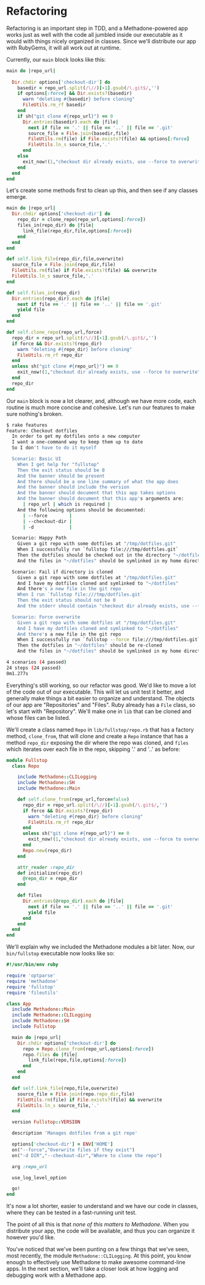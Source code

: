 # Refactoring

Refactoring is an important step in TDD, and a Methadone-powered app works just as well with the code all jumbled inside our
executable as it would with things nicely organized in classes.  Since we'll distribute our app with RubyGems, it will all work
out at runtime.

Currently, our `main` block looks like this:

```ruby
main do |repo_url|
  
  Dir.chdir options['checkout-dir'] do
    basedir = repo_url.split(/\//)[-1].gsub(/\.git$/,'')
    if options[:force] && Dir.exists?(basedir)
      warn "deleting #{basedir} before cloning"
      FileUtils.rm_rf basedir
    end
    if sh("git clone #{repo_url}") == 0
      Dir.entries(basedir).each do |file|
        next if file == '.' || file == '..' || file == '.git'
        source_file = File.join(basedir,file)
        FileUtils.rm(file) if File.exists?(file) && options[:force]
        FileUtils.ln_s source_file,'.'
      end
    else
      exit_now!(1,"checkout dir already exists, use --force to overwrite")
    end
  end
end
```

Let's create some methods first to clean up this, and then see if any classes emerge.

```ruby
main do |repo_url|
  Dir.chdir options['checkout-dir'] do
    repo_dir = clone_repo(repo_url,options[:force])
    files_in(repo_dir) do |file|
      link_file(repo_dir,file,options[:force])
    end
  end
end

def self.link_file(repo_dir,file,overwrite)
  source_file = File.join(repo_dir,file)
  FileUtils.rm(file) if File.exists?(file) && overwrite
  FileUtils.ln_s source_file,'.'
end

def self.files_in(repo_dir)
  Dir.entries(repo_dir).each do |file|
    next if file == '.' || file == '..' || file == '.git'
    yield file
  end
end

def self.clone_repo(repo_url,force)
  repo_dir = repo_url.split(/\//)[-1].gsub(/\.git$/,'')
  if force && Dir.exists?(repo_dir)
    warn "deleting #{repo_dir} before cloning"
    FileUtils.rm_rf repo_dir
  end
  unless sh("git clone #{repo_url}") == 0
    exit_now!(1,"checkout dir already exists, use --force to overwrite")
  end
  repo_dir
end
```

Our `main` block is now a lot clearer, and, although we have more code, each routine is much more concise and cohesive.  Let's
run our features to make sure nothing's broken.  

```sh
$ rake features
Feature: Checkout dotfiles
  In order to get my dotfiles onto a new computer
  I want a one-command way to keep them up to date
  So I don't have to do it myself

  Scenario: Basic UI
    When I get help for "fullstop"
    Then the exit status should be 0
    And the banner should be present
    And there should be a one line summary of what the app does
    And the banner should include the version
    And the banner should document that this app takes options
    And the banner should document that this app's arguments are:
      | repo_url | which is required |
    And the following options should be documented:
      | --force        |
      | --checkout-dir |
      | -d             |

  Scenario: Happy Path
    Given a git repo with some dotfiles at "/tmp/dotfiles.git"
    When I successfully run `fullstop file:///tmp/dotfiles.git`
    Then the dotfiles should be checked out in the directory "~/dotfiles"
    And the files in "~/dotfiles" should be symlinked in my home directory

  Scenario: Fail if directory is cloned
    Given a git repo with some dotfiles at "/tmp/dotfiles.git"
    And I have my dotfiles cloned and symlinked to "~/dotfiles"
    And there's a new file in the git repo
    When I run `fullstop file:///tmp/dotfiles.git`
    Then the exit status should not be 0
    And the stderr should contain "checkout dir already exists, use --force to overwrite"

  Scenario: Force overwrite
    Given a git repo with some dotfiles at "/tmp/dotfiles.git"
    And I have my dotfiles cloned and symlinked to "~/dotfiles"
    And there's a new file in the git repo
    When I successfully run `fullstop --force file:///tmp/dotfiles.git`
    Then the dotfiles in "~/dotfiles" should be re-cloned
    And the files in "~/dotfiles" should be symlinked in my home directory

4 scenarios (4 passed)
24 steps (24 passed)
0m1.277s
```

Everything's still working, so our refactor was good.  We'd like to move a lot of the code out of our executable.  This will let
us unit test it better, and generally make things a bit easier to organize and understand.  The objects of our app are
"Repositories" and "Files".  Ruby already has a `File` class, so let's start with "Repository".  We'll make one in `lib` that can
be cloned and whose files can be listed.

We'll create a class named `Repo` in `lib/fullstop/repo.rb` that has a factory method, `clone_from`, that will clone and create a
`Repo` instance that has a method `repo_dir` exposing the dir where the repo was cloned, and `files` which iterates over each
file in the repo, skipping '.' and '..' as before:

```ruby
module Fullstop
  class Repo

    include Methadone::CLILogging
    include Methadone::SH
    include Methadone::Main

    def self.clone_from(repo_url,force=false)
      repo_dir = repo_url.split(/\//)[-1].gsub(/\.git$/,'')
      if force && Dir.exists?(repo_dir)
        warn "deleting #{repo_dir} before cloning"
        FileUtils.rm_rf repo_dir
      end
      unless sh("git clone #{repo_url}") == 0
        exit_now!(1,"checkout dir already exists, use --force to overwrite")
      end
      Repo.new(repo_dir)
    end

    attr_reader :repo_dir
    def initialize(repo_dir)
      @repo_dir = repo_dir
    end

    def files
      Dir.entries(@repo_dir).each do |file|
        next if file == '.' || file == '..' || file == '.git'
        yield file
      end
    end
  end
end
```

We'll explain why we included the Methadone modules a bit later.  Now, our `bin/fullstop` executable now looks like so:

```ruby
#!/usr/bin/env ruby

require 'optparse'
require 'methadone'
require 'fullstop'
require 'fileutils'

class App
  include Methadone::Main
  include Methadone::CLILogging
  include Methadone::SH
  include Fullstop

  main do |repo_url|
    Dir.chdir options['checkout-dir'] do
      repo = Repo.clone_from(repo_url,options[:force])
      repo.files do |file|
        link_file(repo,file,options[:force])
      end
    end
  end

  def self.link_file(repo,file,overwrite)
    source_file = File.join(repo.repo_dir,file)
    FileUtils.rm(file) if File.exists?(file) && overwrite
    FileUtils.ln_s source_file,'.'
  end

  version Fullstop::VERSION

  description 'Manages dotfiles from a git repo'

  options['checkout-dir'] = ENV['HOME']
  on("--force","Overwrite files if they exist")
  on("-d DIR","--checkout-dir","Where to clone the repo")

  arg :repo_url

  use_log_level_option

  go!
end
```

It's now a lot shorter, easier to understand and we have our code in classes, where they can be tested in a fast-running unit
test.

The point of all this is that *none of this matters to Methadone*.  When you distribute your app, the code will be available, and
thus you can organize it however you'd like.

You've noticed that we've been punting on a few things that we've seen, most recently, the module `Methadone::CLILogging`.  At
this point, you know enough to effectively use Methadone to make awesome command-line apps.  In the next section, we'll take a
closer look at how logging and debugging work with a Methadone app.
